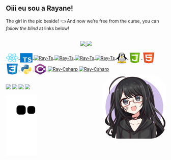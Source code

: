 ## Oiii eu sou a Rayane!
The girl in the pic beside! 👈 And now we’re free from the curse, you can *follow the blind* at links below! <br></br>

<div align="center">
  <a href="https://github.com/Raypcte">
  <img height="180em" src="https://github-readme-stats.vercel.app/api?username=Raypcte&show_icons=true&theme=dracula&include_all_commits=true&count_private=true"/>
  <img height="180em" src="https://github-readme-stats.vercel.app/api/top-langs/?username=Raypcte&layout=compact&langs_count=7&theme=dracula"/>
</div>
<div style="display: inline_block"><br>

  
  <img align="center" alt="Rafa-React" height="30" width="40" src="https://raw.githubusercontent.com/devicons/devicon/master/icons/react/react-original.svg">
  <img align="center" alt="Rafa-Ts" height="30" width="40" src="https://raw.githubusercontent.com/devicons/devicon/master/icons/typescript/typescript-plain.svg">
  <img align="center" alt="Ray-Ts" height="38" width="36" src="https://icon-library.com/images/bootstrap-icon-png/bootstrap-icon-png-10.jpg">
  <img align="center" alt="Ray-Ts" height="37" width="35" src="https://sonuprabhu.files.wordpress.com/2016/09/logo-r.png">
  <img align="center" alt="Ray-Ts" height="35" width="35" src="https://git-scm.com/images/logos/downloads/Git-Icon-1788C.png">
  <img align="center" alt="Ray-Ts" height="35" width="35" src="https://github.githubassets.com/images/modules/logos_page/GitHub-Mark.png">
  <img align="center" alt="Ray-Ts" height="35" width="35" src="logo-linux.png">
  <img align="center" alt="Ray-React" height="35" width="40" src="logo-js.png">
  <img align="center" alt="Ray-HTML" height="35" width="40" src="https://raw.githubusercontent.com/devicons/devicon/master/icons/html5/html5-original.svg">
  <img align="center" alt="RRay-CSS" height="35" width="40" src="https://raw.githubusercontent.com/devicons/devicon/master/icons/css3/css3-original.svg">
  <img align="center" alt="Ray-Python" height="36" width="40" src="https://raw.githubusercontent.com/devicons/devicon/master/icons/python/python-original.svg">
  <img align="center" alt="Ray-Csharp" height="35" width="40" src="https://raw.githubusercontent.com/devicons/devicon/master/icons/csharp/csharp-original.svg">
  <img align="center" alt="Ray-Csharp" height="35" width="40" src="https://flyclipart.com/thumbs/angular-favicon-1346973.png">
  
  <img align="center" alt="Ray-Csharp" height="35" width="40" src="https://www.vectorlogo.zone/logos/jestjsio/jestjsio-icon.svg" alt="jest" width="40" height="40"/>
 
  
  <img align="right" alt="Ray-pic" height="200" style="border-radius:50px;" src="ray.png">
</div>
  
  ##
 
<div> 
  <a href="https://www.instagram.com/_raypacote/" target="_blank"><img src="https://img.shields.io/badge/-Instagram-%23E4405F?style=for-the-badge&logo=instagram&logoColor=white" target="_blank"></a>
  <a href = "mailto:rayanevalak@gmail.com"><img src="https://img.shields.io/badge/-Gmail-%23333?style=for-the-badge&logo=gmail&logoColor=white" target="_blank"></a>
  <a href="https://www.linkedin.com/in/rayane-pacote-192184236/" target="_blank"><img src="https://img.shields.io/badge/-LinkedIn-%230077B5?style=for-the-badge&logo=linkedin&logoColor=white" target="_blank"></a> 
<a href="https://twitter.com/rayanepcte_-uuuZbY0AAt9CViNzvc-Q" target="_blank"><img src="https://img.shields.io/badge/twitter-FF0000?style=for-the-badge&logo=twitter&logoColor=white" target="_blank"></a> 
  

  ![Snake animation](https://github.com/rafaballerini/rafaballerini/blob/output/github-contribution-grid-snake.svg)
 
</div>


